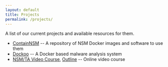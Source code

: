 ```yaml
---
layout: default
title: Projects
permalink: /projects/
---
```


A list of our current projects and available resources for them.

* [ContainNSM](https://github.com/open-nsm/containnsm) -- A repository of NSM Docker images and software to use them
* [Dockoo](https://github.com/open-nsm/dockoo) -- A Docker based malware analysis system
* [NSM/TA Video Course](https://www.youtube.com/playlist?list=PLhzl7jzJnJGw3NS-bwF63KnSNmO1dUemh), [Outline](https://docs.google.com/document/d/1uppzl0NZdYSvUcJp0WQIFPD9VhZ-3zT8moZFLJLj9wY) -- Online video course
